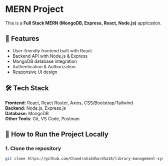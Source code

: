 # MERN Project

This is a **Full Stack MERN (MongoDB, Express, React, Node.js)** application.

## 📌 Features

- User-friendly frontend built with React
- Backend API with Node.js & Express
- MongoDB database integration
- Authentication & Authorization
- Responsive UI design

## 🛠 Tech Stack

**Frontend:** React, React Router, Axios, CSS/Bootstrap/Tailwind  
**Backend:** Node.js, Express.js  
**Database:** MongoDB  
**Other Tools:** Git, VS Code, Postman

## 🚀 How to Run the Project Locally

### 1. Clone the repository

```bash
git clone https://github.com/ChandraSiddhardha18/library-management-system.git
```

